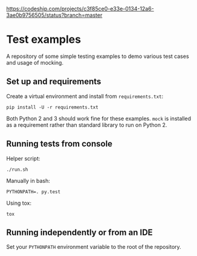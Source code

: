 https://codeship.com/projects/c3f85ce0-e33e-0134-12a6-3ae0b9756505/status?branch=master

# Test examples
A repository of some simple testing examples to demo various test cases and
usage of mocking.

## Set up and requirements
Create a virtual environment and install from `requirements.txt`:

    pip install -U -r requirements.txt

Both Python 2 and 3 should work fine for these examples. `mock` is installed as
a requirement rather than standard library to run on Python 2.

## Running tests from console
Helper script:

    ./run.sh

Manually in bash:

    PYTHONPATH=. py.test

Using tox:

    tox

## Running independently or from an IDE
Set your `PYTHONPATH` environment variable to the root of the repository.

